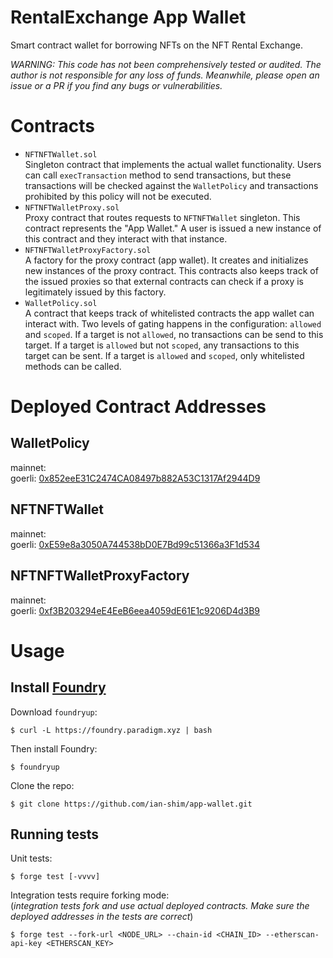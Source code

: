 # RentalExchange App Wallet

Smart contract wallet for borrowing NFTs on the NFT Rental Exchange. 

_WARNING: This code has not been comprehensively tested or audited. The author is not responsible for any loss of funds. Meanwhile, please open an issue or a PR if you find any bugs or vulnerabilities._

# Contracts

- `NFTNFTWallet.sol` \
Singleton contract that implements the actual wallet functionality. 
Users can call `execTransaction` method to send transactions, but these transactions will be checked against the  `WalletPolicy` and transactions prohibited by this policy will not be executed. 
- `NFTNFTWalletProxy.sol` \
Proxy contract that routes requests to `NFTNFTWallet` singleton. This contract represents the "App Wallet." A user is issued a  new instance of this contract and they interact with that instance.
- `NFTNFTWalletProxyFactory.sol` \
A factory for the proxy contract (app wallet). It creates and initializes new instances of the proxy contract. This contracts also keeps track of the issued proxies so that external contracts can check if a proxy is legitimately issued by this factory.
- `WalletPolicy.sol` \
A contract that keeps track of whitelisted contracts the app wallet can interact with. Two levels of gating happens in the configuration: `allowed` and `scoped`. If a target is not `allowed`, no transactions can be send to this target. If a target is `allowed` but not `scoped`, any transactions to this target can be sent. If a target is `allowed` and `scoped`, only whitelisted methods can be called. 
# Deployed Contract Addresses
## WalletPolicy
mainnet: \
goerli: [0x852eeE31C2474CA08497b882A53C1317Af2944D9](https://goerli.etherscan.io/address/0x852eee31c2474ca08497b882a53c1317af2944d9)

## NFTNFTWallet
mainnet: \
goerli: [0xE59e8a3050A744538bD0E7Bd99c51366a3F1d534](https://goerli.etherscan.io/address/0xe59e8a3050a744538bd0e7bd99c51366a3f1d534)

## NFTNFTWalletProxyFactory
mainnet: \
goerli: [0xf3B203294eE4EeB6eea4059dE61E1c9206D4d3B9](https://goerli.etherscan.io/address/0xf3b203294ee4eeb6eea4059de61e1c9206d4d3b9)

# Usage

## Install [Foundry](https://github.com/foundry-rs/foundry)
Download `foundryup`:
```
$ curl -L https://foundry.paradigm.xyz | bash
```
Then install Foundry:
```
$ foundryup
```

Clone the repo:
```
$ git clone https://github.com/ian-shim/app-wallet.git
```

## Running tests
Unit tests:
```
$ forge test [-vvvv]
```

Integration tests require forking mode: \
(_integration tests fork and use actual deployed contracts. Make sure the deployed addresses in the tests are correct_)
```
$ forge test --fork-url <NODE_URL> --chain-id <CHAIN_ID> --etherscan-api-key <ETHERSCAN_KEY>
```
